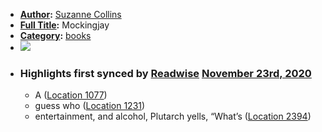 - **[Author](<Author.md>):** [Suzanne Collins](<Suzanne Collins.md>)
- **[Full Title](<Full Title.md>):** Mockingjay
- **[Category](<Category.md>):** [books](<books.md>)
- ![](https://images-na.ssl-images-amazon.com/images/I/51zkheo7x8L._SL200_.jpg)
- ### Highlights first synced by [Readwise](<Readwise.md>) [November 23rd, 2020](<November 23rd, 2020.md>)
    - A ([Location 1077](https://readwise.io/to_kindle?action=open&asin=B003XF1XOQ&location=1077))
    - guess who ([Location 1231](https://readwise.io/to_kindle?action=open&asin=B003XF1XOQ&location=1231))
    - entertainment, and alcohol, Plutarch yells, “What’s ([Location 2394](https://readwise.io/to_kindle?action=open&asin=B003XF1XOQ&location=2394))
